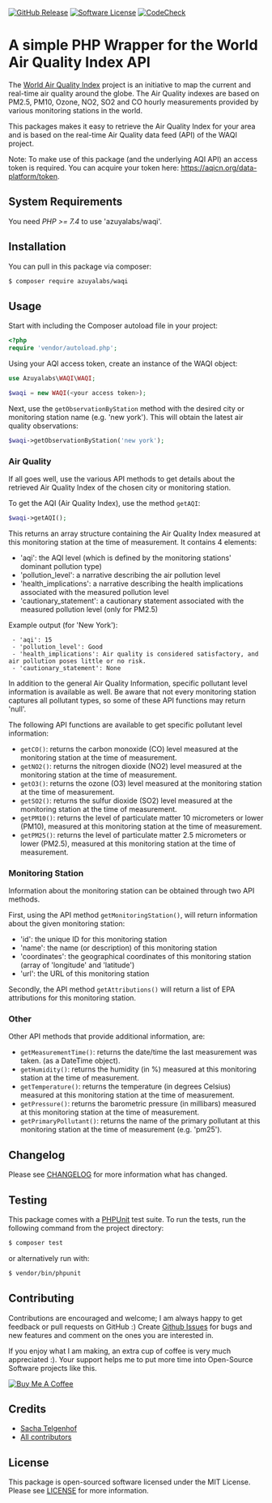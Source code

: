 [![GitHub Release](https://img.shields.io/github/release/azuyalabs/waqi.svg?style=flat-square)](https://github.com/azuyalabs/waqi/releases)
[![Software License](https://img.shields.io/badge/license-MIT-brightgreen.svg?style=flat-square)](LICENSE)
[![CodeCheck](https://github.com/azuyalabs/waqi/workflows/Validate/badge.svg)](https://github.com/azuyalabs/waqi/actions)

# A simple PHP Wrapper for the World Air Quality Index API

The [World Air Quality Index](http://waqi.info) project is an initiative to map the current and real-time air quality
around the globe. The Air Quality indexes are based on PM2.5, PM10, Ozone, NO2, SO2 and CO hourly measurements provided
by various monitoring stations in the world.

This packages makes it easy to retrieve the Air Quality Index for your area and is based on the real-time Air Quality
data feed (API) of the WAQI project.

Note: To make use of this package (and the underlying AQI API) an access token is required. You can acquire your token
here: https://aqicn.org/data-platform/token.

## System Requirements

You need *PHP >= 7.4* to use 'azuyalabs/waqi'.

## Installation

You can pull in this package via composer:

``` bash
$ composer require azuyalabs/waqi
```

## Usage

Start with including the Composer autoload file in your project:

```php
<?php
require 'vendor/autoload.php';
```

Using your AQI access token, create an instance of the WAQI object:

```php
use Azuyalabs\WAQI\WAQI;

$waqi = new WAQI(<your access token>);
``` 

Next, use the `getObservationByStation` method with the desired city or monitoring station name (e.g.
'new york'). This will obtain the latest air quality observations:

```php
$waqi->getObservationByStation('new york');
``` 

### Air Quality

If all goes well, use the various API methods to get details about the retrieved Air Quality Index of the chosen city or
monitoring station.

To get the AQI (Air Quality Index), use the method `getAQI`:

```php
$waqi->getAQI();
``` 

This returns an array structure containing the Air Quality Index measured at this monitoring station at the time of
measurement. It contains 4 elements:

- 'aqi': the AQI level (which is defined by the monitoring stations' dominant pollution type)
- 'pollution_level': a narrative describing the air pollution level
- 'health_implications': a narrative describing the health implications associated with the measured pollution level
- 'cautionary_statement': a cautionary statement associated with the measured pollution level (only for PM2.5)

Example output (for 'New York'):

```
 - 'aqi': 15
 - 'pollution_level': Good
 - 'health_implications': Air quality is considered satisfactory, and air pollution poses little or no risk.
 - 'cautionary_statement': None
```

In addition to the general Air Quality Information, specific pollutant level information is available as well. Be aware
that not every monitoring station captures all pollutant types, so some of these API functions may return 'null'.

The following API functions are available to get specific pollutant level information:

- `getCO()`: returns the carbon monoxide (CO) level measured at the monitoring station at the time of measurement.
- `getNO2()`: returns the nitrogen dioxide (NO2) level measured at the monitoring station at the time of measurement.
- `getO3()`: returns the ozone (O3) level measured at the monitoring station at the time of measurement.
- `getSO2()`: returns the sulfur dioxide (SO2) level measured at the monitoring station at the time of measurement.
- `getPM10()`: returns the level of particulate matter 10 micrometers or lower (PM10), measured at this monitoring
  station at the time of measurement.
- `getPM25()`: returns the level of particulate matter 2.5 micrometers or lower (PM2.5), measured at this monitoring
  station at the time of measurement.

### Monitoring Station

Information about the monitoring station can be obtained through two API methods.

First, using the API method `getMonitoringStation()`, will return information about the given monitoring station:

- 'id': the unique ID for this monitoring station
- 'name': the name (or description) of this monitoring station
- 'coordinates': the geographical coordinates of this monitoring station (array of 'longitude' and 'latitude')
- 'url': the URL of this monitoring station

Secondly, the API method `getAttributions()` will return a list of EPA attributions for this monitoring station.

### Other

Other API methods that provide additional information, are:

- `getMeasurementTime()`: returns the date/time the last measurement was taken. (as a DateTime object).
- `getHumidity()`: returns the humidity (in %) measured at this monitoring station at the time of measurement.
- `getTemperature()`: returns the temperature (in degrees Celsius) measured at this monitoring station at the time of
  measurement.
- `getPressure()`: returns the barometric pressure (in millibars) measured at this monitoring station at the time of
  measurement.
- `getPrimaryPollutant()`: returns the name of the primary pollutant at this monitoring station at the time of
  measurement (e.g. 'pm25').

## Changelog

Please see [CHANGELOG](CHANGELOG.md) for more information what has changed.

## Testing

This package comes with a [PHPUnit](https://phpunit.de) test suite. To run the tests, run the following command from the
project directory:

``` bash
$ composer test
```

or alternatively run with:

``` bash
$ vendor/bin/phpunit
```

## Contributing

Contributions are encouraged and welcome; I am always happy to get feedback or pull requests on GitHub :)
Create [Github Issues](https://github.com/azuyalabs/waqi/issues) for bugs and new features and comment on the ones you
are interested in.

If you enjoy what I am making, an extra cup of coffee is very much appreciated :). Your support helps me to put more
time into Open-Source Software projects like this.

<a href="https://www.buymeacoffee.com/sachatelgenhof" target="_blank"><img src="https://www.buymeacoffee.com/assets/img/custom_images/orange_img.png" alt="Buy Me A Coffee" style="height: auto !important;width: auto !important;" ></a>

## Credits

- [Sacha Telgenhof](https://github.com/stelgenhof)
- [All contributors](../../contributors)

## License

This package is open-sourced software licensed under the MIT License. Please see [LICENSE](LICENSE) for more
information.
